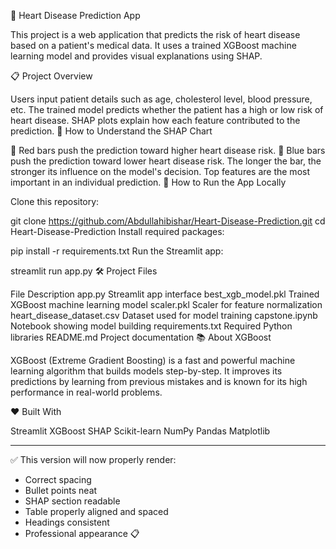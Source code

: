 💓 Heart Disease Prediction App

This project is a web application that predicts the risk of heart disease based on a patient's medical data.
It uses a trained XGBoost machine learning model and provides visual explanations using SHAP.

📋 Project Overview

Users input patient details such as age, cholesterol level, blood pressure, etc.
The trained model predicts whether the patient has a high or low risk of heart disease.
SHAP plots explain how each feature contributed to the prediction.
🧠 How to Understand the SHAP Chart

🔴 Red bars push the prediction toward higher heart disease risk.
🔵 Blue bars push the prediction toward lower heart disease risk.
The longer the bar, the stronger its influence on the model's decision.
Top features are the most important in an individual prediction.
🚀 How to Run the App Locally

Clone this repository:

git clone https://github.com/Abdullahibishar/Heart-Disease-Prediction.git
cd Heart-Disease-Prediction
Install required packages:

pip install -r requirements.txt
Run the Streamlit app:

streamlit run app.py
🛠 Project Files

File	Description
app.py	Streamlit app interface
best_xgb_model.pkl	Trained XGBoost machine learning model
scaler.pkl	Scaler for feature normalization
heart_disease_dataset.csv	Dataset used for model training
capstone.ipynb	Notebook showing model building
requirements.txt	Required Python libraries
README.md	Project documentation
📚 About XGBoost

XGBoost (Extreme Gradient Boosting) is a fast and powerful machine learning algorithm that builds models step-by-step.
It improves its predictions by learning from previous mistakes and is known for its high performance in real-world problems.

❤️ Built With

Streamlit
XGBoost
SHAP
Scikit-learn
NumPy
Pandas
Matplotlib

---

✅ This version will now properly render:
- Correct spacing
- Bullet points neat
- SHAP section readable
- Table properly aligned and spaced
- Headings consistent
- Professional appearance 📋